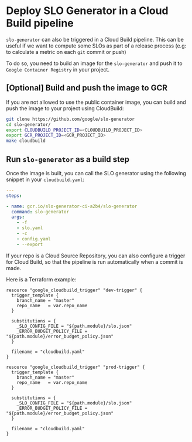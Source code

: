 # Deploy SLO Generator in a Cloud Build pipeline

`slo-generator` can also be triggered in a Cloud Build pipeline. This can be useful if we want to compute some SLOs as part of a release process (e.g: to calculate a metric on each `git` commit or push)

To do so, you need to build an image for the `slo-generator` and push it to `Google Container Registry` in your project.

## [Optional] Build and push the image to GCR

If you are not allowed to use the public container image, you can build and push
the image to your project using CloudBuild:

```sh
git clone https://github.com/google/slo-generator
cd slo-generator/
export CLOUDBUILD_PROJECT_ID=<CLOUDBUILD_PROJECT_ID>
export GCR_PROJECT_ID=<GCR_PROJECT_ID>
make cloudbuild
```

## Run `slo-generator` as a build step

Once the image is built, you can call the SLO generator using the following
snippet in your `cloudbuild.yaml`:

```yaml
---
steps:

- name: gcr.io/slo-generator-ci-a2b4/slo-generator
  command: slo-generator
  args:
    - -f
    - slo.yaml
    - -c
    - config.yaml
    - --export
```

If your repo is a Cloud Source Repository, you can also configure a trigger for
Cloud Build, so that the pipeline is run automatically when a commit is made.

Here is a Terraform example:

```hcl
resource "google_cloudbuild_trigger" "dev-trigger" {
  trigger_template {
    branch_name = "master"
    repo_name   = var.repo_name
  }

  substitutions = {
    _SLO_CONFIG_FILE = "${path.module}/slo.json"
    _ERROR_BUDGET_POLICY_FILE = "${path.module}/error_budget_policy.json"
  }

  filename = "cloudbuild.yaml"
}

resource "google_cloudbuild_trigger" "prod-trigger" {
  trigger_template {
    branch_name = "master"
    repo_name   = var.repo_name
  }

  substitutions = {
    _SLO_CONFIG_FILE = "${path.module}/slo.json"
    _ERROR_BUDGET_POLICY_FILE = "${path.module}/error_budget_policy.json"
  }

  filename = "cloudbuild.yaml"
}
```
